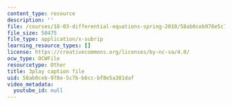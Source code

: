 ```yaml
---
content_type: resource
description: ''
file: /courses/18-03-differential-equations-spring-2010/58ab0ceb978e5c7bb6ccbf8e5a381daf_te6Mplq3DCU.vtt
file_size: 50475
file_type: application/x-subrip
learning_resource_types: []
license: https://creativecommons.org/licenses/by-nc-sa/4.0/
ocw_type: OCWFile
resourcetype: Other
title: 3play caption file
uid: 58ab0ceb-978e-5c7b-b6cc-bf8e5a381daf
video_metadata:
  youtube_id: null
---
```

